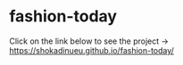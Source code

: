 # fashion-today
Click on the link below to see the project -> https://shokadinueu.github.io/fashion-today/
